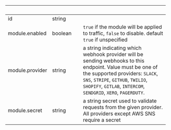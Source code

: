 
|&nbsp;|&nbsp;|&nbsp;|&nbsp;|
|---|---|---|---|
| id | string | |  |
| module.enabled | boolean | | `true` if the module will be applied to traffic, `false` to disable. default `true` if unspecified |
| module.provider | string | | a string indicating which webhook provider will be sending webhooks to this endpoint. Value must be one of the supported providers: `SLACK`, `SNS`, `STRIPE`, `GITHUB`, `TWILIO`, `SHOPIFY`, `GITLAB`, `INTERCOM`, `SENDGRID`, `XERO`, `PAGERDUTY`. |
| module.secret | string | | a string secret used to validate requests from the given provider. All providers except AWS SNS require a secret |